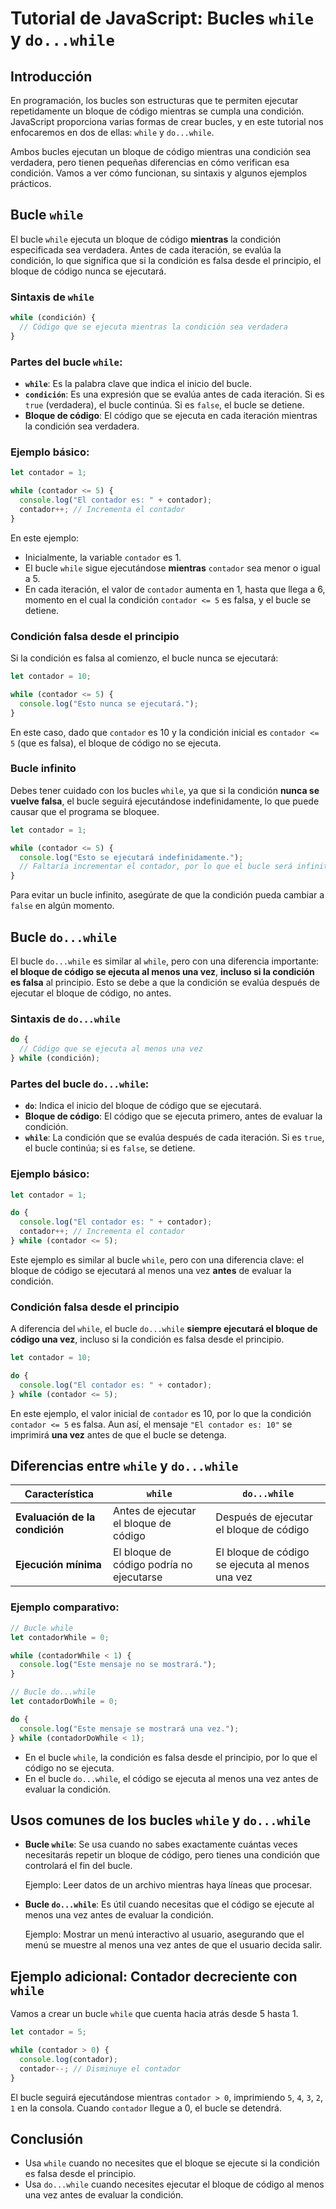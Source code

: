 # Tutorial de JavaScript: Bucles `while` y `do...while`

## Introducción

En programación, los bucles son estructuras que te permiten ejecutar repetidamente un bloque de código mientras se cumpla una condición. JavaScript proporciona varias formas de crear bucles, y en este tutorial nos enfocaremos en dos de ellas: `while` y `do...while`.

Ambos bucles ejecutan un bloque de código mientras una condición sea verdadera, pero tienen pequeñas diferencias en cómo verifican esa condición. Vamos a ver cómo funcionan, su sintaxis y algunos ejemplos prácticos.

## Bucle `while`

El bucle `while` ejecuta un bloque de código **mientras** la condición especificada sea verdadera. Antes de cada iteración, se evalúa la condición, lo que significa que si la condición es falsa desde el principio, el bloque de código nunca se ejecutará.

### Sintaxis de `while`

```javascript
while (condición) {
  // Código que se ejecuta mientras la condición sea verdadera
}
```

### Partes del bucle `while`:

- **`while`**: Es la palabra clave que indica el inicio del bucle.
- **`condición`**: Es una expresión que se evalúa antes de cada iteración. Si es `true` (verdadera), el bucle continúa. Si es `false`, el bucle se detiene.
- **Bloque de código**: El código que se ejecuta en cada iteración mientras la condición sea verdadera.

### Ejemplo básico:

```javascript
let contador = 1;

while (contador <= 5) {
  console.log("El contador es: " + contador);
  contador++; // Incrementa el contador
}
```

En este ejemplo:
- Inicialmente, la variable `contador` es 1.
- El bucle `while` sigue ejecutándose **mientras** `contador` sea menor o igual a 5.
- En cada iteración, el valor de `contador` aumenta en 1, hasta que llega a 6, momento en el cual la condición `contador <= 5` es falsa, y el bucle se detiene.

### Condición falsa desde el principio

Si la condición es falsa al comienzo, el bucle nunca se ejecutará:

```javascript
let contador = 10;

while (contador <= 5) {
  console.log("Esto nunca se ejecutará.");
}
```

En este caso, dado que `contador` es 10 y la condición inicial es `contador <= 5` (que es falsa), el bloque de código no se ejecuta.

### Bucle infinito

Debes tener cuidado con los bucles `while`, ya que si la condición **nunca se vuelve falsa**, el bucle seguirá ejecutándose indefinidamente, lo que puede causar que el programa se bloquee.

```javascript
let contador = 1;

while (contador <= 5) {
  console.log("Esto se ejecutará indefinidamente.");
  // Faltaría incrementar el contador, por lo que el bucle será infinito
}
```

Para evitar un bucle infinito, asegúrate de que la condición pueda cambiar a `false` en algún momento.

## Bucle `do...while`

El bucle `do...while` es similar al `while`, pero con una diferencia importante: **el bloque de código se ejecuta al menos una vez**, **incluso si la condición es falsa** al principio. Esto se debe a que la condición se evalúa después de ejecutar el bloque de código, no antes.

### Sintaxis de `do...while`

```javascript
do {
  // Código que se ejecuta al menos una vez
} while (condición);
```

### Partes del bucle `do...while`:

- **`do`**: Indica el inicio del bloque de código que se ejecutará.
- **Bloque de código**: El código que se ejecuta primero, antes de evaluar la condición.
- **`while`**: La condición que se evalúa después de cada iteración. Si es `true`, el bucle continúa; si es `false`, se detiene.

### Ejemplo básico:

```javascript
let contador = 1;

do {
  console.log("El contador es: " + contador);
  contador++; // Incrementa el contador
} while (contador <= 5);
```

Este ejemplo es similar al bucle `while`, pero con una diferencia clave: el bloque de código se ejecutará al menos una vez **antes** de evaluar la condición.

### Condición falsa desde el principio

A diferencia del `while`, el bucle `do...while` **siempre ejecutará el bloque de código una vez**, incluso si la condición es falsa desde el principio.

```javascript
let contador = 10;

do {
  console.log("El contador es: " + contador);
} while (contador <= 5);
```

En este ejemplo, el valor inicial de `contador` es 10, por lo que la condición `contador <= 5` es falsa. Aun así, el mensaje `"El contador es: 10"` se imprimirá **una vez** antes de que el bucle se detenga.

## Diferencias entre `while` y `do...while`

| Característica         | `while`                                   | `do...while`                              |
|------------------------|-------------------------------------------|-------------------------------------------|
| **Evaluación de la condición** | Antes de ejecutar el bloque de código   | Después de ejecutar el bloque de código   |
| **Ejecución mínima**    | El bloque de código podría no ejecutarse   | El bloque de código se ejecuta al menos una vez |

### Ejemplo comparativo:

```javascript
// Bucle while
let contadorWhile = 0;

while (contadorWhile < 1) {
  console.log("Este mensaje no se mostrará.");
}

// Bucle do...while
let contadorDoWhile = 0;

do {
  console.log("Este mensaje se mostrará una vez.");
} while (contadorDoWhile < 1);
```

- En el bucle `while`, la condición es falsa desde el principio, por lo que el código no se ejecuta.
- En el bucle `do...while`, el código se ejecuta al menos una vez antes de evaluar la condición.

## Usos comunes de los bucles `while` y `do...while`

- **Bucle `while`**: Se usa cuando no sabes exactamente cuántas veces necesitarás repetir un bloque de código, pero tienes una condición que controlará el fin del bucle.
  
  Ejemplo: Leer datos de un archivo mientras haya líneas que procesar.

- **Bucle `do...while`**: Es útil cuando necesitas que el código se ejecute al menos una vez antes de evaluar la condición.
  
  Ejemplo: Mostrar un menú interactivo al usuario, asegurando que el menú se muestre al menos una vez antes de que el usuario decida salir.

## Ejemplo adicional: Contador decreciente con `while`

Vamos a crear un bucle `while` que cuenta hacia atrás desde 5 hasta 1.

```javascript
let contador = 5;

while (contador > 0) {
  console.log(contador);
  contador--; // Disminuye el contador
}
```

El bucle seguirá ejecutándose mientras `contador > 0`, imprimiendo `5`, `4`, `3`, `2`, `1` en la consola. Cuando `contador` llegue a 0, el bucle se detendrá.

## Conclusión

- Usa `while` cuando no necesites que el bloque se ejecute si la condición es falsa desde el principio.
- Usa `do...while` cuando necesites ejecutar el bloque de código al menos una vez antes de evaluar la condición.